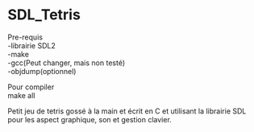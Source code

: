 # SDL_Tetris
Pre-requis</br>
-librairie SDL2</br>
-make</br>
-gcc(Peut changer, mais non testé)</br>
-objdump(optionnel)</br>

Pour compiler</br>
make all
</br>

Petit jeu de tetris gossé à la main et écrit en C et utilisant la librairie SDL pour les aspect graphique, son et gestion clavier.
